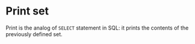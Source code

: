 # Print set
Print is the analog of `SELECT` statement in SQL: it prints the contents of the previously defined set.
